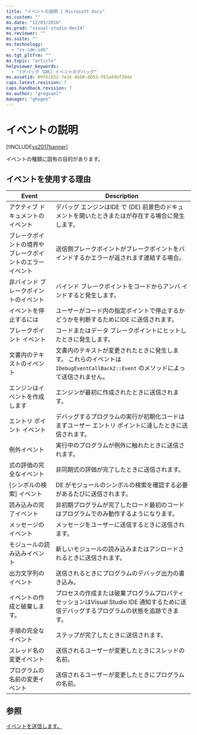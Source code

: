 ```yaml
---
title: "イベントの説明 | Microsoft Docs"
ms.custom: ""
ms.date: "12/03/2016"
ms.prod: "visual-studio-dev14"
ms.reviewer: ""
ms.suite: ""
ms.technology: 
  - "vs-ide-sdk"
ms.tgt_pltfrm: ""
ms.topic: "article"
helpviewer_keywords: 
  - "[デバッグ SDK] イベントのデバッグ"
ms.assetid: 09f61652-7e16-4bb0-8055-f61a84bf384e
caps.latest.revision: 7
caps.handback.revision: 7
ms.author: "gregvanl"
manager: "ghogen"
---
```

# イベントの説明
[!INCLUDE[vs2017banner](../../code-quality/includes/vs2017banner.md)]

イベントの種類に固有の目的があります。  
  
## イベントを使用する理由  
  
|Event|Description|  
|-----------|-----------------|  
|アクティブ ドキュメントのイベント|デバッグ エンジンはIDE で \(DE\) 前景色のドキュメントを開いたときまたはが存在する場合に発生します。|  
|ブレークポイントの境界やブレークポイントのエラー イベント|送信側ブレークポイントがブレークポイントをバインドするかエラーが返されます連結する場合。|  
|非バインド ブレークポイントのイベント|バインド ブレークポイントをコードからアンバ インドすると発生します。|  
|イベントを停止するには|ユーザーがコード内の指定ポイントで停止するかどうかを判断するためにIDE に送信されます。|  
|ブレークポイント イベント|コードまたはデータ ブレークポイントにヒットしたときに発生します。|  
|文書内のテキストのイベント|文書内のテキストが変更されたときに発生します。  これらのイベントは `IDebugEventCallBack2::Event` のメソッドによって送信されません。|  
|エンジンはイベントを作成します|エンジンが最初に作成されたときに送信されます。|  
|エントリ ポイント イベント|デバッグするプログラムの実行が初期化コードはまずユーザー エントリ ポイントに達したときに送信されます。|  
|例外イベント|実行中のプログラムが例外に触れたときに送信されます。|  
|式の評価の完全なイベント|非同期式の評価が完了したときに送信されます。|  
|\[シンボルの検索\] イベント|DE がモジュールのシンボルの検索を確認する必要があるたびに送信されます。|  
|読み込みの完了イベント|非初期プログラムが完了したロード最初のコードはプログラムでのみ動作するようになります。|  
|メッセージのイベント|メッセージをユーザーに送信するときに送信されます。|  
|モジュールの読み込みイベント|新しいモジュールの読み込みまたはアンロードされるときに送信されます。|  
|出力文字列のイベント|送信されるときにプログラムのデバッグ出力の書き込み。|  
|イベントの作成と破棄します。|プロセスの作成または破棄プログラムプロパティセッションはVisual Studio IDE 通知するために送信デバッグするプログラムの状態を追跡できます。|  
|手順の完全なイベント|ステップが完了したときに送信されます。|  
|スレッド名の変更イベント|送信されるユーザーが変更したときにスレッドの名前。|  
|プログラムの名前の変更イベント|送信されるユーザーが変更したときにプログラムの名前。|  
  
## 参照  
 [イベントを送信します。](../../extensibility/debugger/sending-events.md)